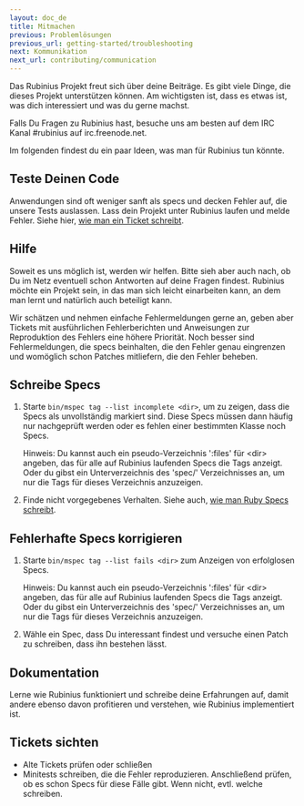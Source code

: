 ```yaml
---
layout: doc_de
title: Mitmachen
previous: Problemlösungen
previous_url: getting-started/troubleshooting
next: Kommunikation
next_url: contributing/communication
---
```


Das Rubinius Projekt freut sich über deine Beiträge. Es gibt viele Dinge, die
dieses Projekt unterstützen können. Am wichtigsten ist, dass es etwas ist, was
dich interessiert und was du gerne machst.

Falls Du Fragen zu Rubinius hast, besuche uns am besten auf dem IRC Kanal
#rubinius auf irc.freenode.net.

Im folgenden findest du ein paar Ideen, was man für Rubinius tun könnte.

## Teste Deinen Code

Anwendungen sind oft weniger sanft als specs und decken Fehler auf, die unsere
Tests auslassen. Lass dein Projekt unter Rubinius laufen und melde Fehler.
Siehe hier, [wie man ein Ticket schreibt](/doc/de/how-to/write-a-ticket).

## Hilfe

Soweit es uns möglich ist, werden wir helfen. Bitte sieh aber auch nach, ob Du
im Netz eventuell schon Antworten auf deine Fragen findest. Rubinius möchte
ein Projekt sein, in das man sich leicht einarbeiten kann, an dem man lernt
und natürlich auch beteiligt kann.

Wir schätzen und nehmen einfache Fehlermeldungen gerne an, geben aber Tickets
mit ausführlichen Fehlerberichten und Anweisungen zur Reproduktion des Fehlers
eine höhere Priorität. Noch besser sind Fehlermeldungen, die specs
beinhalten, die den Fehler genau eingrenzen und womöglich schon Patches
mitliefern, die den Fehler beheben.

## Schreibe Specs

  1. Starte `bin/mspec tag --list incomplete <dir>`, um zu zeigen, dass die
     Specs als unvollständig markiert sind. Diese Specs müssen dann häufig nur
     nachgeprüft werden oder es fehlen einer bestimmten Klasse noch Specs.

     Hinweis: Du kannst auch ein pseudo-Verzeichnis ':files' für \<dir\>
     angeben, das für alle auf Rubinius laufenden Specs die Tags anzeigt. Oder
     du gibst ein Unterverzeichnis des 'spec/' Verzeichnisses an, um nur die
     Tags für dieses Verzeichnis anzuzeigen.

  2. Finde nicht vorgegebenes Verhalten. Siehe auch,
     [wie man Ruby Specs schreibt](/doc/de/how-to/write-a-ruby-spec).



## Fehlerhafte Specs korrigieren
  1. Starte `bin/mspec tag --list fails <dir>` zum Anzeigen von erfolglosen
     Specs.

     Hinweis: Du kannst auch ein pseudo-Verzeichnis ':files' für \<dir\>
     angeben, das für alle auf Rubinius laufenden Specs die Tags anzeigt. Oder
     du gibst ein Unterverzeichnis des 'spec/' Verzeichnisses an, um nur die
     Tags für dieses Verzeichnis anzuzeigen.

  2. Wähle ein Spec, dass Du interessant findest und versuche einen Patch zu
     schreiben, dass ihn bestehen lässt.

## Dokumentation

Lerne wie Rubinius funktioniert und schreibe deine Erfahrungen auf, damit
andere ebenso davon profitieren und verstehen, wie Rubinius implementiert ist.


## Tickets sichten
  * Alte Tickets prüfen oder schließen
  * Minitests schreiben, die die Fehler reproduzieren. Anschließend prüfen,
    ob es schon Specs für diese Fälle gibt. Wenn nicht, evtl. welche schreiben.

